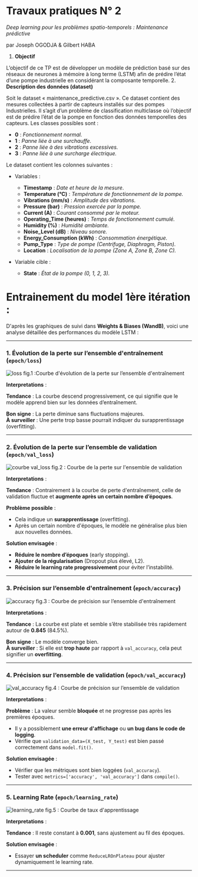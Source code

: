 # Travaux pratiques N° 2
*Deep learning pour les problèmes spatio-temporels : Maintenance prédictive*

par Joseph OGODJA & Gilbert HABA
1. **Objectif**

  L’objectif de ce TP est de développer un modèle de prédiction basé sur des réseaux de neurones à
mémoire à long terme (LSTM) afin de prédire l’état d’une pompe industrielle en considérant la
composante temporelle.
2. **Description des données (dataset)**

  Soit le dataset « maintenance_predictive.csv ». Ce dataset contient des mesures collectées à partir de capteurs installés sur des pompes Industrielles. Il s’agit d’un problème de classification multiclasse où l’objectif est de prédire l’état de la pompe en fonction des données temporelles des capteurs. Les classes possibles sont :
  
  - **0** : *Fonctionnement normal.*
  - **1** : *Panne liée à une surchauffe.*
  - **2** : *Panne liée à des vibrations excessives.*
  - **3** : *Panne liée à une surcharge électrique.*

Le dataset contient les colonnes suivantes :
- Variables :
  * **Timestamp** : *Date et heure de la mesure*.
  * **Temperature (°C)** : *Température de fonctionnement de la pompe.*
  * **Vibrations (mm/s)** : *Amplitude des vibrations.*
  * **Pressure (bar)** : *Pression exercée par la pompe.*
  * **Current (A)** : *Courant consommé par le moteur.*
  * **Operating_Time (heures)** : *Temps de fonctionnement cumulé.*
  * **Humidity (%)** : *Humidité ambiante.*
  * **Noise_Level (dB)** : *Niveau sonore.*
  * **Energy_Consumption (kWh)** : *Consommation énergétique.*
  * **Pump_Type** : *Type de pompe (Centrifuge, Diaphragm, Piston).*
  * **Location** : *Localisation de la pompe (Zone A, Zone B, Zone C).*

- Variable cible :
  * **State** : *État de la pompe (0, 1, 2, 3).*

# Entrainement du model 1ère itération :
D'après les graphiques de suivi dans **Weights & Biases (WandB)**, voici une analyse détaillée des performances du modèle LSTM :  

---

### **1. Évolution de la perte sur l’ensemble d'entraînement (`epoch/loss`)**  

![loss](loss.svg)
fig.1 :Courbe d'évolution de la perte sur l’ensemble d'entraînement

**Interpretations** :

**Tendance** : La courbe descend progressivement, ce qui signifie que le modèle apprend bien sur les données d’entraînement.  

**Bon signe** : La perte diminue sans fluctuations majeures.  
**À surveiller** : Une perte trop basse pourrait indiquer du surapprentissage (overfitting).  

---

### **2. Évolution de la perte sur l’ensemble de validation (`epoch/val_loss`)**

![courbe val_loss](val_loss.svg)
fig.2 : Courbe de la perte sur l'ensemble de validation

**Interpretations** :

**Tendance** : Contrairement à la courbe de perte d'entraînement, celle de validation fluctue et **augmente après un certain nombre d’époques**.  

**Problème possible** :  
- Cela indique un **surapprentissage** (overfitting).  
- Après un certain nombre d'époques, le modèle ne généralise plus bien aux nouvelles données.  

**Solution envisagée** :  
- **Réduire le nombre d’époques** (early stopping).  
- **Ajouter de la régularisation** (Dropout plus élevé, L2).  
- **Réduire le learning rate progressivement** pour éviter l’instabilité.  

---

### **3. Précision sur l’ensemble d'entraînement (`epoch/accuracy`)**

![accuracy](accuracy.svg)
fig.3 : Courbe de précision sur l’ensemble d'entraînement 

**Interpretations** :

**Tendance** : La courbe est plate et semble s’être stabilisée très rapidement autour de **0.845** (84.5%).  

**Bon signe** : Le modèle converge bien.  
**À surveiller** : Si elle est **trop haute** par rapport à `val_accuracy`, cela peut signifier un **overfitting**.  

---

### **4. Précision sur l’ensemble de validation (`epoch/val_accuracy`)**

![val_accuracy](val_accuracy.svg)
fig.4 : Courbe de précision sur l’ensemble de validation

**Interpretations** :

**Problème** : La valeur semble **bloquée** et ne progresse pas après les premières époques.  
- Il y a possiblement **une erreur d'affichage** ou **un bug dans le code de logging**.  
- Vérifie que `validation_data=(X_test, Y_test)` est bien passé correctement dans `model.fit()`.  

**Solution envisagée** :  
- Vérifier que les métriques sont bien loggées (`val_accuracy`).  
- Tester avec `metrics=['accuracy', 'val_accuracy']` dans `compile()`.  

---

### **5. Learning Rate (`epoch/learning_rate`)**

![learning_rate](learning_rate.svg)
fig.5 : Courbe de taux d'apprentissage

**Interpretations** :

**Tendance** : Il reste constant à **0.001**, sans ajustement au fil des époques.  

**Solution envisagée** :  
- Essayer **un scheduler** comme `ReduceLROnPlateau` pour ajuster dynamiquement le learning rate.

---